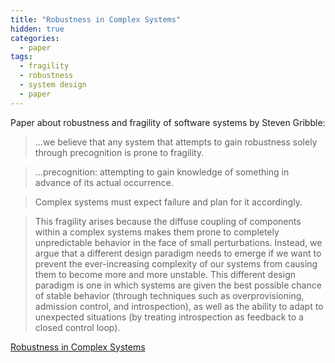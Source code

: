 ```yaml
---
title: "Robustness in Complex Systems"
hidden: true
categories:
  - paper
tags:
  - fragility
  - robustness
  - system design
  - paper
---
```



Paper about robustness and fragility of software systems by Steven Gribble: 

> ...we believe that any system that attempts to gain robustness solely through precognition is prone to fragility.

> ...precognition: attempting to gain knowledge of something in advance of its actual occurrence.

> Complex systems must expect failure and plan for it accordingly.

> This fragility arises because the diffuse coupling of components within a complex systems makes them prone to
> completely unpredictable behavior in the face of small perturbations. Instead, we argue that a different design
> paradigm needs to emerge if we want to prevent the ever-increasing complexity of our systems from causing
> them to become more and more unstable. This different design paradigm is one in which systems are given the best 
> possible chance of stable behavior (through techniques such as overprovisioning, admission control, 
> and introspection), as well as the ability to adapt to unexpected situations (by treating introspection as 
> feedback to a closed control loop).

[Robustness in Complex Systems](https://www.gribble.org/papers/robust.pdf)




